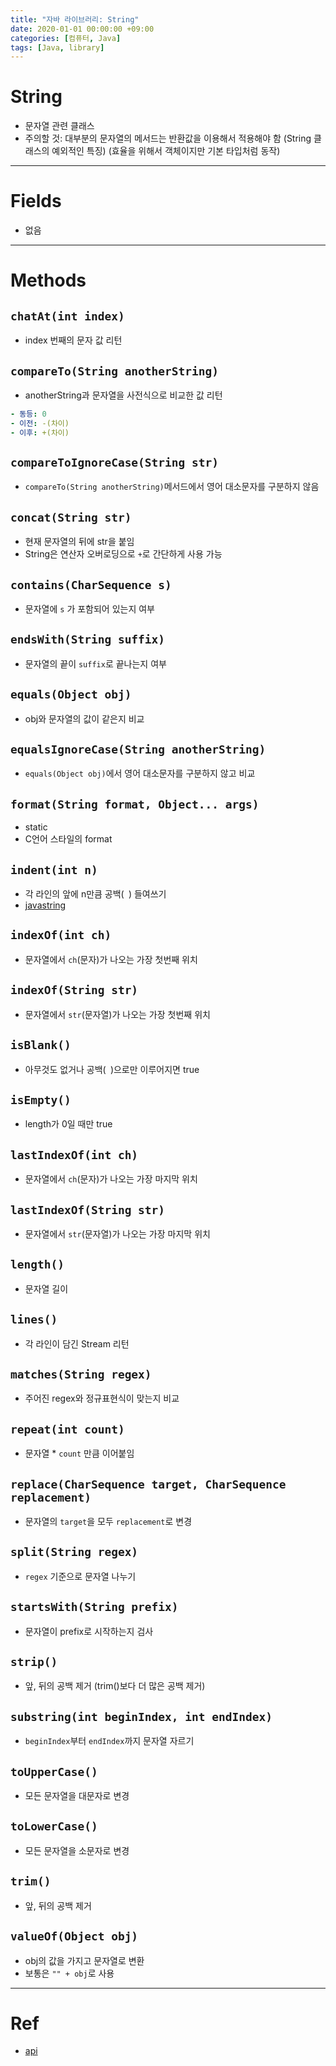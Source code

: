 ```yaml
---
title: "자바 라이브러리: String"
date: 2020-01-01 00:00:00 +09:00
categories: [컴퓨터, Java]
tags: [Java, library]
---
```


# String
- 문자열 관련 클래스
- 주의할 것: 대부분의 문자열의 메서드는 반환값을 이용해서 적용해야 함 (String 클래스의 예외적인 특징) (효율을 위해서 객체이지만 기본 타입처럼 동작)

---

# Fields
- 없음

---

# Methods


## `chatAt(int index)`
- index 번째의 문자 값 리턴


## `compareTo(String anotherString)`
- anotherString과 문자열을 사전식으로 비교한 값 리턴
```yaml
- 동등: 0
- 이전: -(차이)
- 이후: +(차이)
```


## `compareToIgnoreCase(String str)`
- `compareTo(String anotherString)`메서드에서 영어 대소문자를 구분하지 않음


## `concat(String str)`
- 현재 문자열의 뒤에 str을 붙임
- String은 연산자 오버로딩으로 `+`로 간단하게 사용 가능


## `contains(CharSequence s)`
- 문자열에 `s` 가 포함되어 있는지 여부


## `endsWith(String suffix)`
- 문자열의 끝이 `suffix`로 끝나는지 여부


## `equals(Object obj)`
- obj와 문자열의 값이 같은지 비교


## `equalsIgnoreCase(String anotherString)`
- `equals(Object obj)`에서 영어 대소문자를 구분하지 않고 비교


## `format(String format, Object... args)`
- static
- C언어 스타일의 format


## `indent(int n)`
- 각 라인의 앞에 n만큼 공백(` `) 들여쓰기
- [javastring](https://www.javastring.net/java/string/java-string-indent-method-examples)

## `indexOf(int ch)`
- 문자열에서 `ch`(문자)가 나오는 가장 첫번째 위치


## `indexOf(String str)`
- 문자열에서 `str`(문자열)가 나오는 가장 첫번째 위치



## `isBlank()`
- 아무것도 없거나 공백(` `)으로만 이루어지면 true



## `isEmpty()`
- length가 0일 때만 true



## `lastIndexOf(int ch)`
- 문자열에서 `ch`(문자)가 나오는 가장 마지막 위치



## `lastIndexOf(String str)`
- 문자열에서 `str`(문자열)가 나오는 가장 마지막 위치



## `length()`
- 문자열 길이



## `lines()`
- 각 라인이 담긴 Stream 리턴



## `matches(String regex)`
- 주어진 regex와 정규표현식이 맞는지 비교



## `repeat(int count)`
- 문자열 * `count` 만큼 이어붙임



## `replace(CharSequence target, CharSequence replacement)`
- 문자열의 `target`을 모두 `replacement`로 변경



## `split(String regex)`
- `regex` 기준으로 문자열 나누기



## `startsWith(String prefix)`
- 문자열이 prefix로 시작하는지 검사



## `strip()`
- 앞, 뒤의 공백 제거 (trim()보다 더 많은 공백 제거)



## `substring(int beginIndex, int endIndex)`
- `beginIndex`부터 `endIndex`까지 문자열 자르기



## `toUpperCase()`
- 모든 문자열을 대문자로 변경


## `toLowerCase()`
- 모든 문자열을 소문자로 변경


## `trim()`
- 앞, 뒤의 공백 제거


## `valueOf(Object obj)`
- obj의 값을 가지고 문자열로 변환
- 보통은 `"" + obj`로 사용





---

# Ref
- [api](https://docs.oracle.com/en/java/javase/17/docs/api/java.base/java/lang/String.html)
